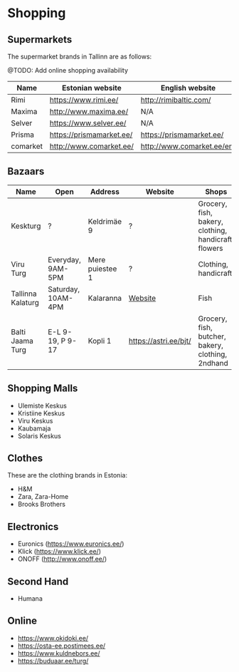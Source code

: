 # Shopping

## Supermarkets

The supermarket brands in Tallinn are as follows:

@TODO: Add online shopping availability

| Name | Estonian website | English website |
| ---- | --- | --- |
| Rimi | https://www.rimi.ee/ | http://rimibaltic.com/ |
| Maxima | http://www.maxima.ee/ | N/A |
| Selver | https://www.selver.ee/ | N/A |
| Prisma | https://prismamarket.ee/ | https://prismamarket.ee/ |
| comarket | http://www.comarket.ee/ | http://www.comarket.ee/en/ |

## Bazaars

| Name | Open | Address | Website | Shops |
| -- | -- | -- | -- | -- |
| Keskturg | ? | Keldrimäe 9 | ? | Grocery, fish, bakery, clothing, handicraft, flowers |
| Viru Turg | Everyday, 9AM-5PM | Mere puiestee 1 | ? | Clothing, handicraft |
| Tallinna Kalaturg | Saturday, 10AM-4PM | Kalaranna | [Website](http://www.tallinnaturud.ee/kalaturg/asukoht-kontakt/) | Fish |
| Balti Jaama Turg | E-L 9-19, P 9-17 | Kopli 1 | https://astri.ee/bjt/ | Grocery, fish, butcher, bakery, clothing, 2ndhand |



## Shopping Malls

- Ulemiste Keskus
- Kristiine Keskus
- Viru Keskus
- Kaubamaja
- Solaris Keskus

## Clothes
These are the clothing brands in Estonia:
- H&M
- Zara, Zara-Home
- Brooks Brothers

## Electronics
- Euronics (https://www.euronics.ee/)
- Klick (https://www.klick.ee/)
- ONOFF (http://www.onoff.ee/)

## Second Hand
- Humana

## Online
* https://www.okidoki.ee/
* https://osta-ee.postimees.ee/
* https://www.kuldnebors.ee/
* https://buduaar.ee/turg/


